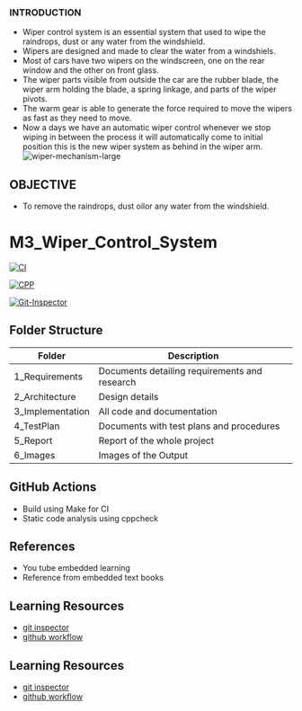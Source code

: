 
### INTRODUCTION
* Wiper control system is an essential system that used to wipe the raindrops, dust or any water from the windshield.
* Wipers are designed and made to clear the water from a windshiels. 
* Most of cars have two wipers on the windscreen, one on the rear window and the other on front glass. 
* The wiper parts visible from outside the car are the rubber blade, the wiper arm holding the blade, a spring linkage, and parts of the wiper pivots.
* The warm gear is able to generate the force required to move the wipers as fast as they need to move. 
* Now a days we have an automatic wiper control whenever we stop wiping in between the process it will automatically come to initial position this is the new wiper system as behind in the wiper arm.
![wiper-mechanism-large](https://user-images.githubusercontent.com/101825270/167988491-d081b158-ca41-45d5-8d65-85ffedda0387.jpg)

## OBJECTIVE
* To remove the raindrops, dust oilor any water from the windshield.


# M3_Wiper_Control_System

[![CI](https://github.com/ambikakb/M3_Wiper_Control_System/actions/workflows/CI.yml/badge.svg)](https://github.com/ambikakb/M3_Wiper_Control_System/actions/workflows/CI.yml)


[![CPP](https://github.com/ambikakb/M3_Wiper_Control_System/actions/workflows/CPP.yml/badge.svg)](https://github.com/ambikakb/M3_Wiper_Control_System/actions/workflows/CPP.yml)



[![Git-Inspector](https://github.com/ambikakb/M3_Wiper_Control_System/actions/workflows/Git-Inspector.yml/badge.svg)](https://github.com/ambikakb/M3_Wiper_Control_System/actions/workflows/Git-Inspector.yml)

## Folder Structure

| Folder | Description |
| ------ | ----------- |
| 1_Requirements | Documents detailing requirements and research |
| 2_Architecture |	Design details |
| 3_Implementation	| All code and documentation |
| 4_TestPlan |	Documents with test plans and procedures |
| 5_Report |	Report of the whole project |
| 6_Images | Images of the Output |


## GitHub Actions

- Build using Make for CI
- Static code analysis using cppcheck

## References

* You tube embedded learning  
* Reference from embedded text books

## Learning Resources

- [git inspector](https://github.com/ejwa/gitinspector)
- [github workflow](https://docs.github.com/en/actions/learn-github-action)


## Learning Resources

- [git inspector](https://github.com/ejwa/gitinspector)
- [github workflow](https://docs.github.com/en/actions/learn-github-action)
